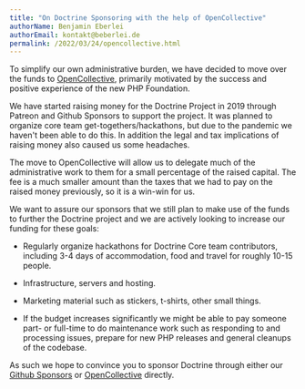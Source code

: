 ```yaml
---
title: "On Doctrine Sponsoring with the help of OpenCollective"
authorName: Benjamin Eberlei
authorEmail: kontakt@beberlei.de
permalink: /2022/03/24/opencollective.html
---
```


To simplify our own administrative burden, we have decided to move over the
funds to [OpenCollective](https://opencollective.com/doctrine), primarily
motivated by the success and positive experience of the new PHP Foundation.

We have started raising money for the Doctrine Project in 2019 through Patreon and
Github Sponsors to support the project. It was planned to organize core team
get-togethers/hackathons, but due to the pandemic we haven't been able to do this.
In addition the legal and tax implications of raising money also caused us
some headaches. 

The move to OpenCollective will allow us to delegate much of the administrative
work to them for a small percentage of the raised capital. The fee is a much
smaller amount than the taxes that we had to pay on the raised money
previously, so it is a win-win for us.

We want to assure our sponsors that we still plan to make use of the funds
to further the Doctrine project and we are actively looking to increase our funding
for these goals:

- Regularly organize hackathons for Doctrine Core team contributors, including
  3-4 days of accommodation, food and travel for roughly 10-15 people.

- Infrastructure, servers and hosting.

- Marketing material such as stickers, t-shirts, other small things.

- If the budget increases significantly we might be able to pay someone part-
  or full-time to do maintenance work such as responding to and processing
  issues, prepare for new PHP releases and general cleanups of the codebase.

As such we hope to convince you to sponsor Doctrine through either our [Github
Sponsors](https://github.com/sponsors/doctrine/) or
[OpenCollective](https://opencollective.com/doctrine) directly.
